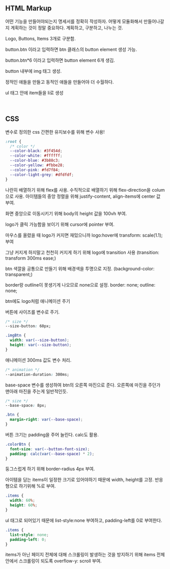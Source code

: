 ## HTML Markup

어떤 기능을 만들어야되는지 명세서를 정확히 작성하자.
어떻게 모듈화해서 만들어나갈지 계획하는 것이 정말 중요하다.
계획하고, 구분하고, 나누는 것.

Logo, Buttons, Items 3개로 구분함.

button.btn 이라고 입력하면 btn 클래스의 button element 생성 가능.

button.btn\*6 이라고 입력하면 button element 6개 생김.

button 내부에 img 태그 생성.

정적인 애들을 만들고 동적인 애들을 만들어야 더 수월하다.

ul 태그 안에 item들을 li로 생성

<br/>

## CSS

변수로 정의한 css
간편한 유지보수를 위해 변수 사용!

```css
:root {
  /* color */
  --color-black: #3f454d;
  --color-white: #ffffff;
  --color-blue: #3b88c3;
  --color-yellow: #fbbe28;
  --color-pink: #fd7f84;
  --color-light-grey: #dfdfdf;
}
```

나란히 배열하기 위해 flex를 사용.
수직적으로 배열하기 위해 flex-direction을 colum으로 사용.
아이템들의 중앙 정렬을 위해 justify-content, align-items에 center 값 부여.

화면 중앙으로 이동시키기 위해 body의 height 값을 100vh 부여.

logo가 클릭 가능함을 보이기 위해 cursor에 pointer 부여.

마우스를 올렸을 때 logo가 커지면 재밌으니까 logo:hover에 transform: scale(1.1); 부여

그냥 커지게 하지말고 천천히 커지게 하기 위해 logo에 transition 사용 (transition: transform 300ms ease;)

btn 색깔을 공통으로 만들기 위해 배경색을 투명으로 지정. (background-color: transparent;)

border랑 outline이 못생기게 나오므로 none으로 설정.
border: none; outline: none;

btn에도 logo처럼 애니메이션 주기

버튼에 사이즈를 변수로 주기.

```css
/* size */
--size-button: 60px;

.imgBtn {
  width: var(--size-button);
  height: var(--size-button);
}
```

애니메이션 300ms 값도 변수 처리.

```css
/* animation */
--animation-duration: 300ms;
```

base-space 변수를 생성하여 btn의 오른쪽 마진으로 준다.
오른쪽에 마진을 주던가 맨아래 마진을 주는게 일반적인듯.

```css
/* size */
--base-space: 8px;

.btn {
  margin-right: var(--base-space);
}
```

버튼 크기는 padding을 주어 늘린다.
calc도 활용.

```css
.colorBtn {
  font-size: var(--button-font-size);
  padding: calc(var(--base-space) * 2);
}
```

둥그스럽게 하기 위해 border-radius 4px 부여.

아이템을 담는 items이 일정한 크기로 있어야하기 때문에 width, height를 고정.
반응형으로 하기위해 %로 부여.

```css
.items {
  width: 60%;
  height: 60%;
}
```

ul 태그로 되어있기 때문에 list-style:none 부여하고, padding-left를 0로 부여한다.

```css
.items {
  list-style: none;
  padding-left: 0;
}
```

items가 아닌 페이지 전체에 대해 스크롤링이 발생하는 것을 방지하기 위해 items 전체 안에서 스크롤링이 되도록 overflow-y: scroll 부여.
